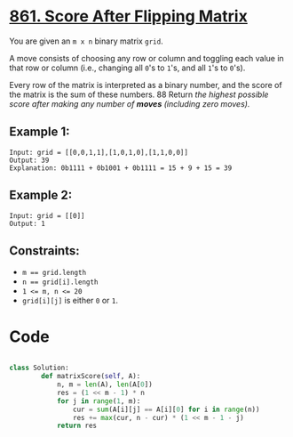 # [861. Score After Flipping Matrix](https://leetcode.com/problems/minimum-cost-to-hire-k-workers/description/?envType=daily-question&envId=2024-05-11)

You are given an `m x n` binary matrix `grid`.

A move consists of choosing any row or column and toggling each value in that row or column (i.e., changing all `0`'s to `1`'s, and all `1`'s to `0`'s).

Every row of the matrix is interpreted as a binary number, and the score of the matrix is the sum of these numbers.
88
Return _the highest possible score after making any number of **moves** (including zero moves)._

## Example 1:

```
Input: grid = [[0,0,1,1],[1,0,1,0],[1,1,0,0]]
Output: 39
Explanation: 0b1111 + 0b1001 + 0b1111 = 15 + 9 + 15 = 39
```

## Example 2:

```
Input: grid = [[0]]
Output: 1
```

## Constraints:

- `m == grid.length`
- `n == grid[i].length`
- `1 <= m, n <= 20`
- `grid[i][j]` is either `0` or `1`.

# Code

```python

class Solution:
        def matrixScore(self, A):
            n, m = len(A), len(A[0])
            res = (1 << m - 1) * n
            for j in range(1, m):
                cur = sum(A[i][j] == A[i][0] for i in range(n))
                res += max(cur, n - cur) * (1 << m - 1 - j)
            return res

```
